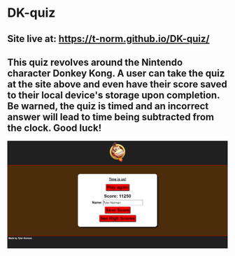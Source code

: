 # DK-quiz
Site live at: https://t-norm.github.io/DK-quiz/
--
This quiz revolves around the Nintendo character Donkey Kong. A user can take the quiz at the site above and even have their score saved to their local device's storage upon completion. Be warned, the quiz is timed and an incorrect answer will lead to time being subtracted from the clock. Good luck!
--
![alttext](./assets/images/demo.PNG)
